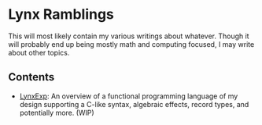 # Lynx Ramblings

This will most likely contain my various writings about whatever. Though it will probably end up being mostly math and computing focused, I may write about other topics.

## Contents

* [LynxExp](articles/lynxexp.md): An overview of a functional programming language of my design supporting a C-like syntax, algebraic effects, record types, and potentially more. (WIP)
